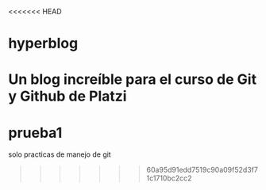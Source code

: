 <<<<<<< HEAD
# hyperblog
Un blog increíble para el curso de Git y Github de Platzi
=======
# prueba1
solo practicas de manejo de git
>>>>>>> 60a95d91edd7519c90a09f52d3f71c1710bc2cc2
